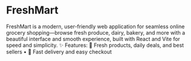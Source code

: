# FreshMart
FreshMart is a modern, user-friendly web application for seamless online grocery shopping—browse fresh produce, dairy, bakery, and more with a beautiful interface and smooth experience, built with React and Vite for speed and simplicity. ✨ Features: 🥗 Fresh products, daily deals, and best sellers • 🚚 Fast delivery and easy checkout
